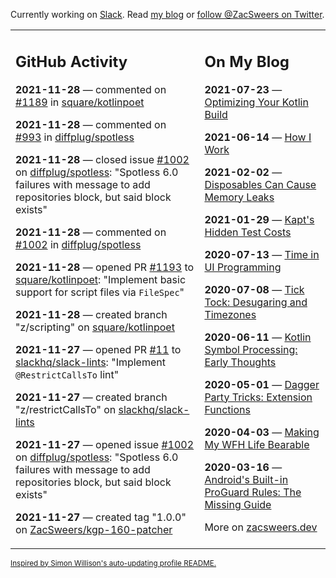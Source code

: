 Currently working on [Slack](https://slack.com/). Read [my blog](https://zacsweers.dev/) or [follow @ZacSweers on Twitter](https://twitter.com/ZacSweers).

<table><tr><td valign="top" width="60%">

## GitHub Activity
<!-- githubActivity starts -->
**2021-11-28** — commented on [#1189](https://github.com/square/kotlinpoet/pull/1189#issuecomment-981113692) in [square/kotlinpoet](https://api.github.com/repos/square/kotlinpoet)

**2021-11-28** — commented on [#993](https://github.com/diffplug/spotless/issues/993#issuecomment-981113398) in [diffplug/spotless](https://api.github.com/repos/diffplug/spotless)

**2021-11-28** — closed issue [#1002](https://api.github.com/repos/diffplug/spotless/issues/1002) on [diffplug/spotless](https://api.github.com/repos/diffplug/spotless): "Spotless 6.0 failures with message to add repositories block, but said block exists"

**2021-11-28** — commented on [#1002](https://github.com/diffplug/spotless/issues/1002#issuecomment-981113234) in [diffplug/spotless](https://api.github.com/repos/diffplug/spotless)

**2021-11-28** — opened PR [#1193](https://api.github.com/repos/square/kotlinpoet/pulls/1193) to [square/kotlinpoet](https://api.github.com/repos/square/kotlinpoet): "Implement basic support for script files via `FileSpec`"

**2021-11-28** — created branch "z/scripting" on [square/kotlinpoet](https://api.github.com/repos/square/kotlinpoet)

**2021-11-27** — opened PR [#11](https://api.github.com/repos/slackhq/slack-lints/pulls/11) to [slackhq/slack-lints](https://api.github.com/repos/slackhq/slack-lints): "Implement `@RestrictCallsTo` lint"

**2021-11-27** — created branch "z/restrictCallsTo" on [slackhq/slack-lints](https://api.github.com/repos/slackhq/slack-lints)

**2021-11-27** — opened issue [#1002](https://api.github.com/repos/diffplug/spotless/issues/1002) on [diffplug/spotless](https://api.github.com/repos/diffplug/spotless): "Spotless 6.0 failures with message to add repositories block, but said block exists"

**2021-11-27** — created tag "1.0.0" on [ZacSweers/kgp-160-patcher](https://api.github.com/repos/ZacSweers/kgp-160-patcher)
<!-- githubActivity ends -->
</td><td valign="top" width="40%">

## On My Blog
<!-- blog starts -->
**2021-07-23** — [Optimizing Your Kotlin Build](https://www.zacsweers.dev/optimizing-your-kotlin-build/)

**2021-06-14** — [How I Work](https://www.zacsweers.dev/how-i-work/)

**2021-02-02** — [Disposables Can Cause Memory Leaks](https://www.zacsweers.dev/disposables-can-cause-memory-leaks/)

**2021-01-29** — [Kapt's Hidden Test Costs](https://www.zacsweers.dev/kapts-hidden-test-costs/)

**2020-07-13** — [Time in UI Programming](https://www.zacsweers.dev/time-in-ui/)

**2020-07-08** — [Tick Tock: Desugaring and Timezones](https://www.zacsweers.dev/ticktock-desugaring-timezones/)

**2020-06-11** — [Kotlin Symbol Processing: Early Thoughts](https://www.zacsweers.dev/kotlin-symbol-processor-early-thoughts/)

**2020-05-01** — [Dagger Party Tricks: Extension Functions](https://www.zacsweers.dev/dagger-party-tricks-extension-functions/)

**2020-04-03** — [Making My WFH Life Bearable](https://www.zacsweers.dev/making-wfh-life-bearable/)

**2020-03-16** — [Android's Built-in ProGuard Rules: The Missing Guide](https://www.zacsweers.dev/android-proguard-rules/)
<!-- blog ends -->
More on [zacsweers.dev](https://zacsweers.dev/)
</td></tr></table>

<sub><a href="https://simonwillison.net/2020/Jul/10/self-updating-profile-readme/">Inspired by Simon Willison's auto-updating profile README.</a></sub>